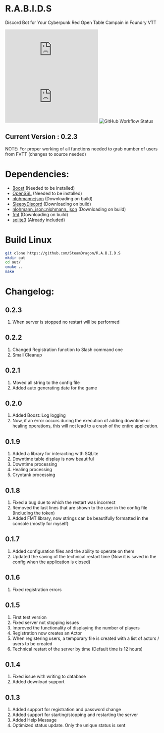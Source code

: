 # R.A.B.I.D.S
Discord Bot for Your Cyberpunk Red Open Table Campain in Foundry VTT

![GitHub commit activity](https://img.shields.io/github/commit-activity/y/SteamDragon/R.A.B.I.D.S)
![GitHub release (latest SemVer including pre-releases)](https://img.shields.io/github/v/release/SteamDragon/R.A.B.I.D.S?include_prereleases)
![GitHub Workflow Status](https://img.shields.io/github/workflow/status/SteamDragon/R.A.B.I.D.S/Release)

## Current Version : 0.2.3
NOTE: For proper working of all functions needed to grab number of users from FVTT (changes to source needed)
# Dependencies:
* [Boost](https://www.boost.org/) (Needed to be installed)
* [OpenSSL](https://www.openssl.org/) (Needed to be installed)
* [nlohmann::json](https://github.com/nlohmann/json) (Downloading on build)
* [SleepyDiscord](https://github.com/yourWaifu/sleepy-discord) (Downloading on build)
* [nlohmann_json::nlohmann_json](https://github.com/nlohmann/json) (Downloading on build)
* [fmt](https://github.com/fmtlib/fmt) (Downloading on build)
* [sqlite3](https://www.sqlite.org/) (Already included)

# Build Linux
```sh
git clone https://github.com/SteamDragon/R.A.B.I.D.S
mkdir out
cd out/
cmake ..
make
```

# Changelog:
## 0.2.3

1. When server is stopped no restart will be performed
   
## 0.2.2

1. Changed Registration function to Slash command one
2. Small Cleanup
   
## 0.2.1

1. Moved all string to the config file
2. Added auto generating date for the game

## 0.2.0

1. Added Boost::Log logging
2. Now, if an error occurs during the execution of adding downtime or healing operations, this will not lead to a crash of the entire application.

## 0.1.9

1. Added a library for interacting with SQLite
2. Downtime table display is now beautiful
3. Downtime processing
4. Healing processing
5. Cryotank processing

## 0.1.8

1. Fixed a bug due to which the restart was incorrect
2. Removed the last lines that are shown to the user in the config file (Including the token)
3. Added FMT library, now strings can be beautifully formatted in the console (mostly for myself)
   
## 0.1.7

1. Added configuration files and the ability to operate on them
2. Updated the saving of the technical restart time (Now it is saved in the config when the application is closed)

## 0.1.6

1. Fixed registration errors
   
## 0.1.5

1. First test version
2. Fixed server not stopping issues
3. Improved the functionality of displaying the number of players
4. Registration now creates an Actor
5. When registering users, a temporary file is created with a list of actors / users to be created
6. Technical restart of the server by time (Default time is 12 hours)

## 0.1.4

1. Fixed issue with writing to database
2. Added download support

## 0.1.3

1. Added support for registration and password change
2. Added support for starting/stopping and restarting the server
3. Added Help Message
4. Optimized status update. Only the unique status is sent
